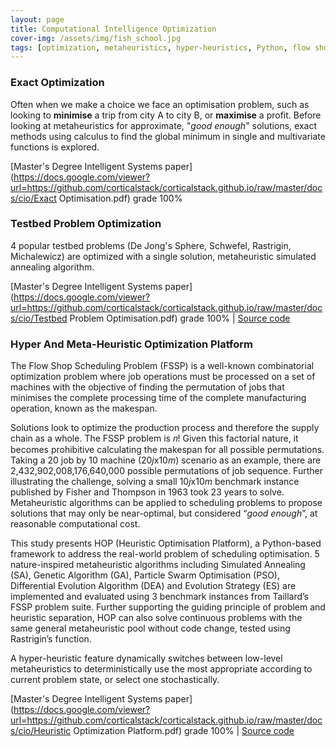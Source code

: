 ```yaml
---
layout: page
title: Computational Intelligence Optimization
cover-img: /assets/img/fish_school.jpg
tags: [optimization, metaheuristics, hyper-heuristics, Python, flow shop, combinatorial, continuous]
---
```

### Exact Optimization
Often when we make a choice we face an optimisation problem, such as looking to **minimise** a trip from city A to 
city B, or **maximise** a profit.  Before looking at metaheuristics for approximate, "*good enough*" solutions, exact methods 
using calculus to find the global minimum in single and multivariate functions is explored.

[Master's Degree Intelligent Systems paper](https://docs.google.com/viewer?url=https://github.com/corticalstack/corticalstack.github.io/raw/master/docs/cio/Exact Optimisation.pdf) grade 100%

### Testbed Problem Optimization
4 popular testbed problems (De Jong's Sphere, Schwefel, Rastrigin, Michalewicz) are optimized with a single solution, metaheuristic 
simulated annealing algorithm.

[Master's Degree Intelligent Systems paper](https://docs.google.com/viewer?url=https://github.com/corticalstack/corticalstack.github.io/raw/master/docs/cio/Testbed Problem Optimisation.pdf) grade 100%
 | [Source code](https://github.com/corticalstack/problem-optimisation-benchmarking)

### Hyper And Meta-Heuristic Optimization Platform
The Flow Shop Scheduling Problem (FSSP) is a well-known combinatorial optimization problem where job operations must be 
processed on a set of machines with the objective of finding the permutation of jobs that minimises the complete 
processing time of the complete manufacturing operation, known as the makespan. 

Solutions look to optimize the production process and therefore the supply chain as a whole. The FSSP problem is 𝑛! Given 
this factorial nature, it becomes prohibitive calculating the makespan for all possible permutations. Taking a 20 job by 
10 machine (20*j*x10*m*) scenario as an example, there are 2,432,902,008,176,640,000 possible permutations of job sequence. 
Further illustrating the challenge, solving a small 10*j*x10*m* benchmark instance published by Fisher and Thompson in 1963 
took 23 years to solve. Metaheuristic algorithms can be applied to scheduling problems to propose solutions that may 
only be near-optimal, but considered “*good enough*”, at reasonable computational cost. 

This study presents HOP (Heuristic Optimisation Platform), a Python-based framework to address the real-world problem of 
scheduling optimisation. 5 nature-inspired metaheuristic algorithms including Simulated Annealing (SA), Genetic Algorithm (GA), 
Particle Swarm Optimisation (PSO), Differential Evolution Algorithm (DEA) and Evolution Strategy (ES) are implemented and 
evaluated using 3 benchmark instances from Taillard’s FSSP problem suite. Further supporting the guiding principle of problem and heuristic separation, HOP can also solve continuous problems with 
the same general metaheuristic pool without code change, tested using Rastrigin’s function. 

A hyper-heuristic feature dynamically switches between low-level metaheuristics to deterministically use the most 
appropriate according to current problem state, or select one stochastically.

[Master's Degree Intelligent Systems paper](https://docs.google.com/viewer?url=https://github.com/corticalstack/corticalstack.github.io/raw/master/docs/cio/Heuristic Optimization Platform.pdf) grade 100%
 | [Source code](https://github.com/corticalstack/heuristic-optimization-platform)
